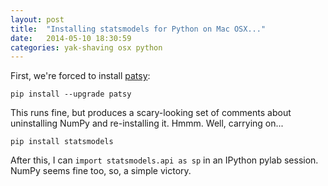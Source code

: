 ```yaml
---
layout: post
title:  "Installing statsmodels for Python on Mac OSX..."
date:   2014-05-10 18:30:59
categories: yak-shaving osx python 
---
```


First, we're forced to install [patsy](http://patsy.readthedocs.org/en/latest/):

    pip install --upgrade patsy

This runs fine, but produces a scary-looking set of comments about uninstalling 
NumPy and re-installing it. Hmmm. Well, carrying on...

    pip install statsmodels

After this, I can `import statsmodels.api as sp` in an IPython pylab session.
NumPy seems fine too, so, a simple victory.
